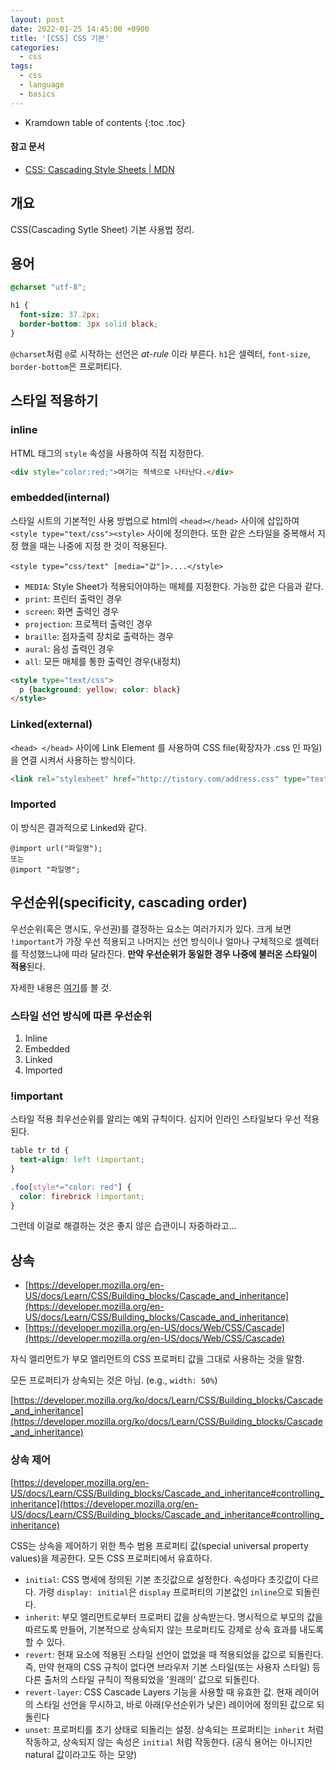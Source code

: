 ```yaml
---
layout: post
date: 2022-01-25 14:45:00 +0900
title: '[CSS] CSS 기본'
categories:
  - css
tags:
  - css
  - language
  - basics
---
```


* Kramdown table of contents
{:toc .toc}

#### 참고 문서

- [CSS: Cascading Style Sheets \| MDN](https://developer.mozilla.org/en-US/docs/Web/CSS)


## 개요

CSS(Cascading Sytle Sheet) 기본 사용법 정리.


## 용어

```css
@charset "utf-8";

h1 { 
  font-size: 37.2px;
  border-bottom: 3px solid black;
}
```

`@charset`처럼 `@`로 시작하는 선언은 *at-rule* 이라 부른다. `h1`은 셀렉터, `font-size`, `border-bottom`은 프로퍼티다.


## 스타일 적용하기

### inline

HTML 태그의 `style` 속성을 사용하여 직접 지정한다.

```html
<div style="color:red;">여기는 적색으로 나타난다.</div>
```

### embedded(internal)

스타일 시트의 기본적인 사용 방법으로 html의 `<head></head>` 사이에 삽입하여 `<style type="text/css"><style>` 사이에 정의한다. 또한 같은 스타일을 중복해서 지정 했을 때는 나중에 지정 한 것이 적용된다.

```
<style type="css/text" [media="값"]>....</style>
```

- `MEDIA`: Style Sheet가 적용되어야하는 매체를 지정한다. 가능한 값은 다음과 같다.
- `print`: 프린터 출력인 경우
- `screen`: 화면 출력인 경우
- `projection`: 프로젝터 출력인 경우
- `braille`: 점자출력 장치로 출력하는 경우
- `aural`: 음성 출력인 경우
- `all`: 모든 매체를 통한 출력인 경우(내정치)

```html
<style type="text/css">
  p {background: yellow; color: black}
</style>
```

### Linked(external)

`<head> </head>` 사이에 Link Element 를 사용하여 CSS file(확장자가 .css 인 파일)을 연결 시켜서 사용하는 방식이다.

```html
<link rel="stylesheet" href="http://tistory.com/address.css" type="text/css"/>
```

### Imported

이 방식은 결과적으로 Linked와 같다.

```
@import url("파일명");
또는
@import "파일명";
```


## 우선순위(specificity, cascading order)

우선순위(혹은 명시도, 우선권)를 결정하는 요소는 여러가지가 있다. 크게 보면 `!important`가 가장 우선 적용되고 나머지는 선언 방식이나 얼마나 구체적으로 셀렉터를 작성했느냐에 따라 달라진다. **만약 우선순위가 동일한 경우 나중에 불러온 스타일이 적용**된다.

자세한 내용은 [여기](https://developer.mozilla.org/en-US/docs/Web/CSS/Specificity)를 볼 것.

### 스타일 선언 방식에 따른 우선순위

1. Inline
1. Embedded
1. Linked
1. Imported

### !important

스타일 적용 최우선순위를 알리는 예외 규칙이다. 심지어 인라인 스타일보다 우선 적용된다.

```css
table tr td {
  text-align: left !important;
}

.foo[style*="color: red"] {
  color: firebrick !important;
}
```

그런데 이걸로 해결하는 것은 좋지 않은 습관이니 자중하라고...


## 상속

- [https://developer.mozilla.org/en-US/docs/Learn/CSS/Building_blocks/Cascade_and_inheritance](https://developer.mozilla.org/en-US/docs/Learn/CSS/Building_blocks/Cascade_and_inheritance)
- [https://developer.mozilla.org/en-US/docs/Web/CSS/Cascade](https://developer.mozilla.org/en-US/docs/Web/CSS/Cascade)

자식 엘리먼트가 부모 엘리먼트의 CSS 프로퍼티 값을 그대로 사용하는 것을 말함.

모든 프로퍼티가 상속되는 것은 아님. (e.g., `width: 50%`)


[https://developer.mozilla.org/ko/docs/Learn/CSS/Building_blocks/Cascade_and_inheritance](https://developer.mozilla.org/ko/docs/Learn/CSS/Building_blocks/Cascade_and_inheritance)

### 상속 제어

[https://developer.mozilla.org/en-US/docs/Learn/CSS/Building_blocks/Cascade_and_inheritance#controlling_inheritance](https://developer.mozilla.org/en-US/docs/Learn/CSS/Building_blocks/Cascade_and_inheritance#controlling_inheritance)

CSS는 상속을 제어하기 위한 특수 범용 프로퍼티 값(special universal property values)을 제공한다. 모든 CSS 프로퍼티에서 유효하다.

- `initial`: CSS 명세에 정의된 기본 초깃값으로 설정한다. 속성마다 초깃값이 다르다. 가령 `display: initial`은 `display` 프로퍼티의 기본값인 `inline`으로 되돌린다.
- `inherit`: 부모 엘리먼트로부터 프로퍼티 값을 상속받는다. 명시적으로 부모의 값을 따르도록 만들어, 기본적으로 상속되지 않는 프로퍼티도 강제로 상속 효과를 내도록 할 수 있다.
- `revert`: 현재 요소에 적용된 스타일 선언이 없었을 때 적용되었을 값으로 되돌린다. 즉, 만약 현재의 CSS 규칙이 없다면 브라우저 기본 스타일(또는 사용자 스타일) 등 다른 출처의 스타일 규칙이 적용되었을 '원래의' 값으로 되돌린다.
- `revert-layer`: CSS Cascade Layers 기능을 사용할 때 유효한 값. 현재 레이어의 스타일 선언을 무시하고, 바로 아래(우선순위가 낮은) 레이어에 정의된 값으로 되돌린다
- `unset`: 프로퍼티를 초기 상태로 되돌리는 설정. 상속되는 프로퍼티는 `inherit` 처럼 작동하고, 상속되지 않는 속성은 `initial` 처럼 작동한다. (공식 용어는 아니지만 natural 값이라고도 하는 모양)
